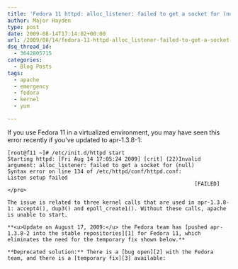 ```yaml
---
title: 'Fedora 11 httpd: alloc_listener: failed to get a socket for (null)'
author: Major Hayden
type: post
date: 2009-08-14T17:14:02+00:00
url: /2009/08/14/fedora-11-httpd-alloc_listener-failed-to-get-a-socket-for-null/
dsq_thread_id:
  - 3642805715
categories:
  - Blog Posts
tags:
  - apache
  - emergency
  - fedora
  - kernel
  - yum

---
```

If you use Fedora 11 in a virtualized environment, you may have seen this error recently if you've updated to apr-1.3.8-1:

```
[root@f11 ~]# /etc/init.d/httpd start
Starting httpd: [Fri Aug 14 17:05:24 2009] [crit] (22)Invalid argument: alloc_listener: failed to get a socket for (null)
Syntax error on line 134 of /etc/httpd/conf/httpd.conf:
Listen setup failed
                                                           [FAILED]</pre>

The issue is related to three kernel calls that are used in apr-1.3.8-1: accept4(), dup3() and epoll_create1(). Without these calls, apache is unable to start.

**<u>Update on August 17, 2009:</u> the Fedora team has [pushed apr-1.3.8-2 into the stable repositories][1] for Fedora 11, which eliminates the need for the temporary fix shown below.**

**Deprecated solution:** There is a [bug open][2] with the Fedora team, and there is a [temporary fix][3] available:

```


 [1]: https://bugzilla.redhat.com/show_bug.cgi?id=516331#c12
 [2]: https://bugzilla.redhat.com/show_bug.cgi?id=516331
 [3]: https://bugzilla.redhat.com/show_bug.cgi?id=516331#c10
